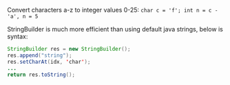 Convert characters a-z to integer values 0-25: `char c = 'f'; int n = c - 'a', n = 5`

StringBuilder is much more efficient than using default java strings, below is syntax:
```java
StringBuilder res = new StringBuilder();
res.append("string");
res.setCharAt(idx, 'char');
...
return res.toString();
```

